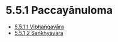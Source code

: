 

# 5.5.1 Paccayānuloma

* [5.5.1.1 Vibhaṅgavāra](5.5.1/5.5.1.1.md)
* [5.5.1.2 Saṅkhyāvāra](5.5.1/5.5.1.2.md)



